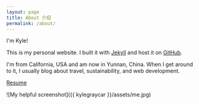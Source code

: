 ```yaml
---
layout: page
title: About 介绍
permalink: /about/
---
```


I'm Kyle!

This is my personal website. I built it with [Jekyll][] and host it on [GitHub][]. 

I'm from California, USA and am now in Yunnan, China. When I get around to it, I usually blog about travel, sustainability, and web development.


[Resume][]

![My helpful screenshot]({{ kylegraycar }}/assets/me.jpg)
<br>


[Resume]: /resume/ "Hire me? :)"
[Jekyll]: https://jekyllrb.com
[GitHub]: https://github.com/kylegraycar
